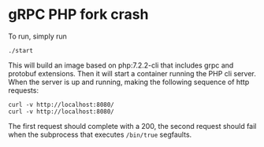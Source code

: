 # gRPC PHP fork crash

To run, simply run
```
./start
```

This will build an image based on php:7.2.2-cli that includes grpc and protobuf extensions. Then it will start a container running the PHP cli server. When the server is up and running, making the following sequence of http requests:

```
curl -v http://localhost:8080/
curl -v http://localhost:8080/
```

The first request should complete with a 200, the second request should fail when the subprocess that executes `/bin/true` segfaults.


